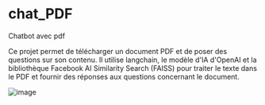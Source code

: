 # chat_PDF
Chatbot avec pdf

Ce projet permet de télécharger un document PDF et de poser des questions sur son contenu. 
Il utilise langchain, le modèle d'IA d'OpenAI et la bibliothèque Facebook AI Similarity Search (FAISS) pour traiter le texte dans le PDF 
et fournir des réponses aux questions concernant le document.

![image](https://github.com/Abicakci/chat_PDF/assets/121668685/6fcffdb1-e9c2-40b1-b324-a10811050ba2)




